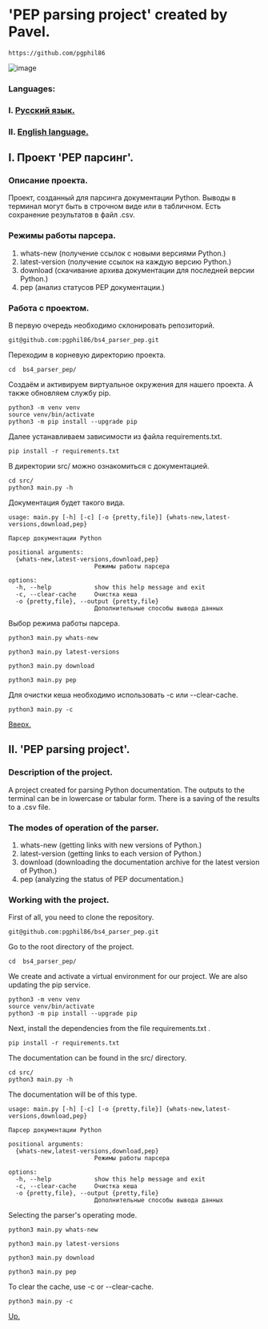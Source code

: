 # 'PEP parsing project' created by Pavel.
```
https://github.com/pgphil86
```
![image](https://img.shields.io/badge/Python-FFD43B?style=for-the-badge&logo=python&logoColor=blue)
### Languages:
### I. [Русский язык.](https://github.com/pgphil86/bs4_parser_pep?tab=readme-ov-file#i-проект-pep-парсинг)
### II. [English language.](https://github.com/pgphil86/bs4_parser_pep?tab=readme-ov-file#ii-pep-parsing-project)
## I. Проект 'PEP парсинг'.

### Описание проекта.

Проект, созданный для парсинга документации Python. Выводы в терминал могут быть в строчном виде или в табличном. Есть сохранение результатов в файл .csv.

### Режимы работы парсера.
1. whats-new (получение ссылок с новыми версиями Python.)
1. latest-version (получение ссылок на каждую версию Python.)
1. download (скачивание архива документации для последней версии Python.)
1. pep (анализ статусов PEP документации.)
### Работа с проектом.
В первую очередь необходимо склонировать репозиторий.
```
git@github.com:pgphil86/bs4_parser_pep.git
```
Переходим в корневую директорию проекта.
```
cd  bs4_parser_pep/
```
Создаём и активируем виртуальное окружения для нашего проекта. А также обновляем службу pip.
```
python3 -m venv venv
source venv/bin/activate
python3 -m pip install --upgrade pip
```
Далее устанавливаем зависимости из файла requirements.txt.
```
pip install -r requirements.txt
```
В директории src/ можно ознакомиться с документацией.
```
cd src/
python3 main.py -h
```
Документация будет такого вида.
```
usage: main.py [-h] [-c] [-o {pretty,file}] {whats-new,latest-versions,download,pep}

Парсер документации Python

positional arguments:
  {whats-new,latest-versions,download,pep}
                        Режимы работы парсера

options:
  -h, --help            show this help message and exit
  -c, --clear-cache     Очистка кеша
  -o {pretty,file}, --output {pretty,file}
                        Дополнительные способы вывода данных
```
Выбор режима работы парсера.
```
python3 main.py whats-new
```
```
python3 main.py latest-versions
```
```
python3 main.py download
```
```
python3 main.py pep
```
Для очистки кеша необходимо использовать -c или --clear-cache.
```
python3 main.py -c
```
[Вверх.](https://github.com/pgphil86/bs4_parser_pep?tab=readme-ov-file#pep-parsing-project-created-by-pavel)
## II. 'PEP parsing project'.

### Description of the project.
A project created for parsing Python documentation. The outputs to the terminal can be in lowercase or tabular form. There is a saving of the results to a .csv file.
### The modes of operation of the parser.
1. whats-new (getting links with new versions of Python.)
1. latest-version (getting links to each version of Python.)
1. download (downloading the documentation archive for the latest version of Python.)
1. pep (analyzing the status of PEP documentation.)
### Working with the project.
First of all, you need to clone the repository.
```
git@github.com:pgphil86/bs4_parser_pep.git
```
Go to the root directory of the project.
```
cd  bs4_parser_pep/
```
We create and activate a virtual environment for our project. We are also updating the pip service.
```
python3 -m venv venv
source venv/bin/activate
python3 -m pip install --upgrade pip
```
Next, install the dependencies from the file requirements.txt .
```
pip install -r requirements.txt
```
The documentation can be found in the src/ directory.
```
cd src/
python3 main.py -h
```
The documentation will be of this type.
```
usage: main.py [-h] [-c] [-o {pretty,file}] {whats-new,latest-versions,download,pep}

Парсер документации Python

positional arguments:
  {whats-new,latest-versions,download,pep}
                        Режимы работы парсера

options:
  -h, --help            show this help message and exit
  -c, --clear-cache     Очистка кеша
  -o {pretty,file}, --output {pretty,file}
                        Дополнительные способы вывода данных
```
Selecting the parser's operating mode.
```
python3 main.py whats-new
```
```
python3 main.py latest-versions
```
```
python3 main.py download
```
```
python3 main.py pep
```
To clear the cache, use -c or --clear-cache.
```
python3 main.py -c
```
[Up.](https://github.com/pgphil86/bs4_parser_pep?tab=readme-ov-file#pep-parsing-project-created-by-pavel)
